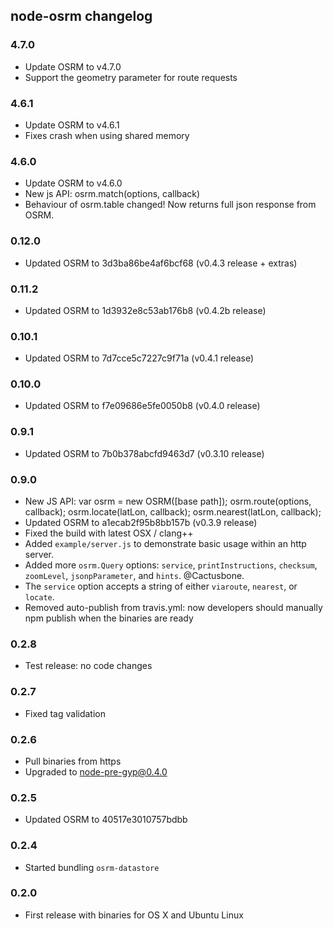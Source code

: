 ## node-osrm changelog

### 4.7.0

 - Update OSRM to v4.7.0
 - Support the geometry parameter for route requests

### 4.6.1

 - Update OSRM to v4.6.1
 - Fixes crash when using shared memory

### 4.6.0

 - Update OSRM to v4.6.0
 - New js API:
    osrm.match(options, callback)
 - Behaviour of osrm.table changed! Now returns full json response from OSRM.

### 0.12.0

 - Updated OSRM to 3d3ba86be4af6bcf68 (v0.4.3 release + extras)

### 0.11.2

 - Updated OSRM to 1d3932e8c53ab176b8 (v0.4.2b release)

### 0.10.1

 - Updated OSRM to 7d7cce5c7227c9f71a (v0.4.1 release)

### 0.10.0

 - Updated OSRM to f7e09686e5fe0050b8 (v0.4.0 release)

### 0.9.1

 - Updated OSRM to 7b0b378abcfd9463d7 (v0.3.10 release)

### 0.9.0

 - New JS API:
     var osrm = new OSRM([base path]);
     osrm.route(options, callback);
     osrm.locate(latLon, callback);
     osrm.nearest(latLon, callback);
 - Updated OSRM to a1ecab2f95b8bb157b (v0.3.9 release)
 - Fixed the build with latest OSX / clang++
 - Added `example/server.js` to demonstrate basic usage within an http server.
 - Added more `osrm.Query` options: `service`, `printInstructions`, `checksum`, `zoomLevel`, `jsonpParameter`, and `hints`. @Cactusbone.
 - The `service` option accepts a string of either `viaroute`, `nearest`, or `locate`.
 - Removed auto-publish from travis.yml: now developers should manually npm publish when the binaries are ready

### 0.2.8

 - Test release: no code changes

### 0.2.7

 - Fixed tag validation

### 0.2.6

 - Pull binaries from https
 - Upgraded to node-pre-gyp@0.4.0

### 0.2.5

 - Updated OSRM to 40517e3010757bdbb

### 0.2.4

 - Started bundling `osrm-datastore`

### 0.2.0

 - First release with binaries for OS X and Ubuntu Linux
